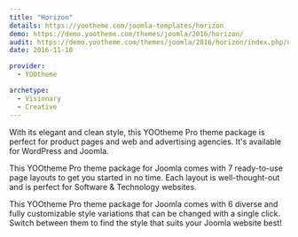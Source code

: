 ```yaml
---
title: "Horizon"
details: https://yootheme.com/joomla-templates/horizon
demo: https://demo.yootheme.com/themes/joomla/2016/horizon/
audit: https://demo.yootheme.com/themes/joomla/2016/horizon/index.php/news
date: 2016-11-10

provider:
  - YOOtheme

archetype:
  - Visionary
  - Creative
---
```


With its elegant and clean style, this YOOtheme Pro theme package is perfect for product pages and web and advertising agencies. It's available for WordPress and Joomla.

This YOOtheme Pro theme package for Joomla comes with 7 ready-to-use page layouts to get you started in no time. Each layout is well-thought-out and is perfect for Software & Technology websites.

This YOOtheme Pro theme package for Joomla comes with 6 diverse and fully customizable style variations that can be changed with a single click. Switch between them to find the style that suits your Joomla website best!
